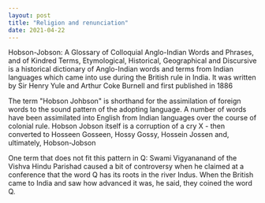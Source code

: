 ```yaml
---
layout: post
title: "Religion and renunciation"
date: 2021-04-22
---
```


Hobson-Jobson: A Glossary of Colloquial Anglo-Indian Words and Phrases, and of Kindred Terms, Etymological, Historical, Geographical and Discursive is a historical dictionary of Anglo-Indian words and terms from Indian languages which came into use during the British rule in India. It was written by Sir Henry Yule and Arthur Coke Burnell and first published in 1886

The term "Hobson Johbson" is shorthand for the assimilation of foreign words to the sound pattern of the adopting language. A number of words have been assimilated into English from Indian languages over the course of colonial rule. Hobson Jobson itself is a corruption of a cry X - then converted to Hosseen Gosseen, Hossy Gossy, Hossein Jossen and, ultimately, Hobson-Jobson

One term that does not fit this pattern in Q: Swami Vigyananand of the Vishva Hindu Parishad caused a bit of controversy when he claimed at a conference that the word Q has its roots in the river Indus. When the British came to India and saw how advanced it was, he said, they coined the word Q.
